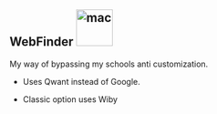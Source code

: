 ## WebFinder <img src="https://webfinder.ml/assets/9d106a7c24d36c42d872fc80b2ebff84_ySgtJPk8KU.icns.png" alt="mac" width="64"/>

My way of bypassing my schools anti customization.

- Uses Qwant instead of Google.

- Classic option uses Wiby
